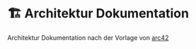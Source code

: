 # 🏗 Architektur Dokumentation

Architektur Dokumentation nach der Vorlage von [arc42](https://www.arc42.de/overview/)
